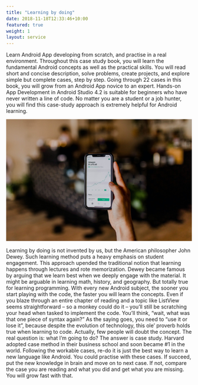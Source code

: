 ```yaml
---
title: "Learning by doing"
date: 2018-11-18T12:33:46+10:00
featured: true
weight: 1
layout: service
---
```


Learn Android App developing from scratch, and practise in a real environment. Throughout this case study book, you will learn the fundamental Android concepts as well as the practical skills. 
You will read short and concise description, solve problems,  create projects, and explore simple but complete cases, step by step. Going through 22 cases in this book, you will grow from an Android App novice to  an expert. 
Hands-on App Development in Android Studio 4.2 is suitable for beginners who have never written a line of code. No matter you are a student or a job hunter, you will find this case-study approach is extremely helpful for Android learning. 

![Accounting Services](/images/austin-distel-nGc5RT2HmF0-unsplash.jpg)

Learning by doing is not invented by us, but the American philosopher John Dewey. Such learning method puts a heavy emphasis on student engagement. This approach upended the traditional notion that learning happens through lectures and rote memorization. Dewey became famous by arguing that we learn best when we deeply engage with the material. It might be arguable in learning math, history, and geography. But totally true for learning programming.
With every new Android subject, the sooner you start playing with the code, the faster you will learn the concepts. Even if you blaze through an entire chapter of reading and a topic like ListView seems straightforward – so a monkey could do it – you’ll still be scratching your head when tasked to implement the code. You’ll think, “wait, what was that one piece of syntax again?” As the saying goes, you need to “use it or lose it”, because despite the evolution of technology, this ole’ proverb holds true when learning to code.
Actually, few people will doubt the concept. The real question is: what I’m going to do? 
The answer is case study. Harvard adopted case method in their business school and soon became #1 in the world. Following the workable cases, re-do it is just the best way to learn a new language like Android. You could practise with these cases. If succeed, put the new knowledge in brain and move on to next case. If not, compare the case you are reading and what you did and get what you are missing. You will grow fast with that. 
